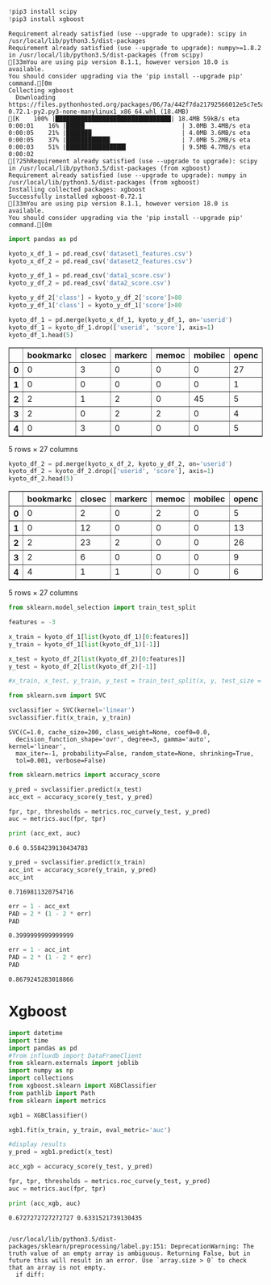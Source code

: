 

```python
!pip3 install scipy
!pip3 install xgboost
```

    Requirement already satisfied (use --upgrade to upgrade): scipy in /usr/local/lib/python3.5/dist-packages
    Requirement already satisfied (use --upgrade to upgrade): numpy>=1.8.2 in /usr/local/lib/python3.5/dist-packages (from scipy)
    [33mYou are using pip version 8.1.1, however version 18.0 is available.
    You should consider upgrading via the 'pip install --upgrade pip' command.[0m
    Collecting xgboost
      Downloading https://files.pythonhosted.org/packages/06/7a/442f7da21792566012e5c7e5a7dffa44c1b6cc05c0c27856bbc8a7718b28/xgboost-0.72.1-py2.py3-none-manylinux1_x86_64.whl (18.4MB)
    [K    100% |████████████████████████████████| 18.4MB 59kB/s eta 0:00:01    16% |█████▏                          | 3.0MB 3.4MB/s eta 0:00:05    21% |███████                         | 4.0MB 3.6MB/s eta 0:00:05    37% |████████████▏                   | 7.0MB 5.2MB/s eta 0:00:03    51% |████████████████▌               | 9.5MB 4.7MB/s eta 0:00:02
    [?25hRequirement already satisfied (use --upgrade to upgrade): scipy in /usr/local/lib/python3.5/dist-packages (from xgboost)
    Requirement already satisfied (use --upgrade to upgrade): numpy in /usr/local/lib/python3.5/dist-packages (from xgboost)
    Installing collected packages: xgboost
    Successfully installed xgboost-0.72.1
    [33mYou are using pip version 8.1.1, however version 18.0 is available.
    You should consider upgrading via the 'pip install --upgrade pip' command.[0m



```python
import pandas as pd
```


```python
kyoto_x_df_1 = pd.read_csv('dataset1_features.csv')
kyoto_x_df_2 = pd.read_csv('dataset2_features.csv')
```


```python
kyoto_y_df_1 = pd.read_csv('data1_score.csv')
kyoto_y_df_2 = pd.read_csv('data2_score.csv')
```


```python
kyoto_y_df_2['class'] = kyoto_y_df_2['score']>80
kyoto_y_df_1['class'] = kyoto_y_df_1['score']>80
```


```python
kyoto_df_1 = pd.merge(kyoto_x_df_1, kyoto_y_df_1, on='userid')
kyoto_df_1 = kyoto_df_1.drop(['userid', 'score'], axis=1)
kyoto_df_1.head(5)
```




<div>
<style scoped>
    .dataframe tbody tr th:only-of-type {
        vertical-align: middle;
    }

    .dataframe tbody tr th {
        vertical-align: top;
    }

    .dataframe thead th {
        text-align: right;
    }
</style>
<table border="1" class="dataframe">
  <thead>
    <tr style="text-align: right;">
      <th></th>
      <th>bookmarkc</th>
      <th>closec</th>
      <th>markerc</th>
      <th>memoc</th>
      <th>mobilec</th>
      <th>openc</th>
      <th>pcc</th>
      <th>tabletc</th>
      <th>watchc</th>
      <th>SEARCH</th>
      <th>...</th>
      <th>Page_JumpC</th>
      <th>Add_BookmarkC</th>
      <th>Delete_BookmarkC</th>
      <th>Add_MemoC</th>
      <th>Delete_MemoC</th>
      <th>Change_MemoC</th>
      <th>Add_MarkerC</th>
      <th>Delete_MarkerC</th>
      <th>Readpages</th>
      <th>class</th>
    </tr>
  </thead>
  <tbody>
    <tr>
      <th>0</th>
      <td>0</td>
      <td>3</td>
      <td>0</td>
      <td>0</td>
      <td>0</td>
      <td>27</td>
      <td>1240</td>
      <td>66</td>
      <td>1306</td>
      <td>0</td>
      <td>...</td>
      <td>65</td>
      <td>0</td>
      <td>0</td>
      <td>0</td>
      <td>0</td>
      <td>0</td>
      <td>0</td>
      <td>0</td>
      <td>1211</td>
      <td>False</td>
    </tr>
    <tr>
      <th>1</th>
      <td>0</td>
      <td>0</td>
      <td>0</td>
      <td>0</td>
      <td>0</td>
      <td>1</td>
      <td>8</td>
      <td>0</td>
      <td>8</td>
      <td>0</td>
      <td>...</td>
      <td>0</td>
      <td>0</td>
      <td>0</td>
      <td>0</td>
      <td>0</td>
      <td>0</td>
      <td>0</td>
      <td>0</td>
      <td>7</td>
      <td>False</td>
    </tr>
    <tr>
      <th>2</th>
      <td>2</td>
      <td>1</td>
      <td>2</td>
      <td>0</td>
      <td>45</td>
      <td>5</td>
      <td>409</td>
      <td>0</td>
      <td>454</td>
      <td>0</td>
      <td>...</td>
      <td>1</td>
      <td>1</td>
      <td>1</td>
      <td>0</td>
      <td>0</td>
      <td>0</td>
      <td>2</td>
      <td>0</td>
      <td>443</td>
      <td>False</td>
    </tr>
    <tr>
      <th>3</th>
      <td>2</td>
      <td>0</td>
      <td>2</td>
      <td>2</td>
      <td>0</td>
      <td>4</td>
      <td>89</td>
      <td>0</td>
      <td>89</td>
      <td>0</td>
      <td>...</td>
      <td>2</td>
      <td>1</td>
      <td>1</td>
      <td>1</td>
      <td>0</td>
      <td>0</td>
      <td>1</td>
      <td>1</td>
      <td>77</td>
      <td>False</td>
    </tr>
    <tr>
      <th>4</th>
      <td>0</td>
      <td>3</td>
      <td>0</td>
      <td>0</td>
      <td>0</td>
      <td>5</td>
      <td>540</td>
      <td>0</td>
      <td>540</td>
      <td>0</td>
      <td>...</td>
      <td>2</td>
      <td>0</td>
      <td>0</td>
      <td>0</td>
      <td>0</td>
      <td>0</td>
      <td>0</td>
      <td>0</td>
      <td>530</td>
      <td>True</td>
    </tr>
  </tbody>
</table>
<p>5 rows × 27 columns</p>
</div>




```python
kyoto_df_2 = pd.merge(kyoto_x_df_2, kyoto_y_df_2, on='userid')
kyoto_df_2 = kyoto_df_2.drop(['userid', 'score'], axis=1)
kyoto_df_2.head(5)
```




<div>
<style scoped>
    .dataframe tbody tr th:only-of-type {
        vertical-align: middle;
    }

    .dataframe tbody tr th {
        vertical-align: top;
    }

    .dataframe thead th {
        text-align: right;
    }
</style>
<table border="1" class="dataframe">
  <thead>
    <tr style="text-align: right;">
      <th></th>
      <th>bookmarkc</th>
      <th>closec</th>
      <th>markerc</th>
      <th>memoc</th>
      <th>mobilec</th>
      <th>openc</th>
      <th>pcc</th>
      <th>tabletc</th>
      <th>watchc</th>
      <th>SEARCH</th>
      <th>...</th>
      <th>Page_JumpC</th>
      <th>Add_BookmarkC</th>
      <th>Delete_BookmarkC</th>
      <th>Add_MemoC</th>
      <th>Delete_MemoC</th>
      <th>Change_MemoC</th>
      <th>Add_MarkerC</th>
      <th>Delete_MarkerC</th>
      <th>Readpages</th>
      <th>class</th>
    </tr>
  </thead>
  <tbody>
    <tr>
      <th>0</th>
      <td>0</td>
      <td>2</td>
      <td>0</td>
      <td>2</td>
      <td>0</td>
      <td>5</td>
      <td>371</td>
      <td>0</td>
      <td>371</td>
      <td>0</td>
      <td>...</td>
      <td>1</td>
      <td>0</td>
      <td>0</td>
      <td>1</td>
      <td>0</td>
      <td>0</td>
      <td>0</td>
      <td>0</td>
      <td>361</td>
      <td>True</td>
    </tr>
    <tr>
      <th>1</th>
      <td>0</td>
      <td>12</td>
      <td>0</td>
      <td>0</td>
      <td>0</td>
      <td>13</td>
      <td>731</td>
      <td>0</td>
      <td>731</td>
      <td>0</td>
      <td>...</td>
      <td>7</td>
      <td>0</td>
      <td>0</td>
      <td>0</td>
      <td>0</td>
      <td>0</td>
      <td>0</td>
      <td>0</td>
      <td>699</td>
      <td>False</td>
    </tr>
    <tr>
      <th>2</th>
      <td>2</td>
      <td>23</td>
      <td>2</td>
      <td>0</td>
      <td>0</td>
      <td>26</td>
      <td>231</td>
      <td>0</td>
      <td>231</td>
      <td>0</td>
      <td>...</td>
      <td>4</td>
      <td>1</td>
      <td>1</td>
      <td>0</td>
      <td>0</td>
      <td>0</td>
      <td>1</td>
      <td>1</td>
      <td>174</td>
      <td>True</td>
    </tr>
    <tr>
      <th>3</th>
      <td>2</td>
      <td>6</td>
      <td>0</td>
      <td>0</td>
      <td>0</td>
      <td>9</td>
      <td>122</td>
      <td>0</td>
      <td>122</td>
      <td>0</td>
      <td>...</td>
      <td>2</td>
      <td>1</td>
      <td>1</td>
      <td>0</td>
      <td>0</td>
      <td>0</td>
      <td>0</td>
      <td>0</td>
      <td>103</td>
      <td>False</td>
    </tr>
    <tr>
      <th>4</th>
      <td>4</td>
      <td>1</td>
      <td>1</td>
      <td>0</td>
      <td>0</td>
      <td>6</td>
      <td>1068</td>
      <td>0</td>
      <td>1068</td>
      <td>0</td>
      <td>...</td>
      <td>3</td>
      <td>2</td>
      <td>1</td>
      <td>0</td>
      <td>0</td>
      <td>0</td>
      <td>1</td>
      <td>0</td>
      <td>1053</td>
      <td>True</td>
    </tr>
  </tbody>
</table>
<p>5 rows × 27 columns</p>
</div>




```python
from sklearn.model_selection import train_test_split  

features = -3

x_train = kyoto_df_1[list(kyoto_df_1)[0:features]]
y_train = kyoto_df_1[list(kyoto_df_1)[-1]]

x_test = kyoto_df_2[list(kyoto_df_2)[0:features]]
y_test = kyoto_df_2[list(kyoto_df_2)[-1]]

#x_train, x_test, y_train, y_test = train_test_split(x, y, test_size = 0.20) 
```


```python
from sklearn.svm import SVC  

svclassifier = SVC(kernel='linear')  
svclassifier.fit(x_train, y_train)  
```




    SVC(C=1.0, cache_size=200, class_weight=None, coef0=0.0,
      decision_function_shape='ovr', degree=3, gamma='auto', kernel='linear',
      max_iter=-1, probability=False, random_state=None, shrinking=True,
      tol=0.001, verbose=False)




```python
from sklearn.metrics import accuracy_score

y_pred = svclassifier.predict(x_test) 
acc_ext = accuracy_score(y_test, y_pred)

fpr, tpr, thresholds = metrics.roc_curve(y_test, y_pred)
auc = metrics.auc(fpr, tpr)

print (acc_ext, auc)
```

    0.6 0.5584239130434783



```python
y_pred = svclassifier.predict(x_train) 
acc_int = accuracy_score(y_train, y_pred)
acc_int
```




    0.7169811320754716




```python
err = 1 - acc_ext
PAD = 2 * (1 - 2 * err)
PAD
```




    0.3999999999999999




```python
err = 1 - acc_int
PAD = 2 * (1 - 2 * err)
PAD
```




    0.8679245283018866



# Xgboost


```python
import datetime
import time
import pandas as pd
#from influxdb import DataFrameClient
from sklearn.externals import joblib
import numpy as np
import collections
from xgboost.sklearn import XGBClassifier
from pathlib import Path
from sklearn import metrics
```


```python
xgb1 = XGBClassifier()

xgb1.fit(x_train, y_train, eval_metric='auc')

#display results
y_pred = xgb1.predict(x_test)

acc_xgb = accuracy_score(y_test, y_pred)

fpr, tpr, thresholds = metrics.roc_curve(y_test, y_pred)
auc = metrics.auc(fpr, tpr)

print (acc_xgb, auc)

```

    0.6727272727272727 0.6331521739130435


    /usr/local/lib/python3.5/dist-packages/sklearn/preprocessing/label.py:151: DeprecationWarning: The truth value of an empty array is ambiguous. Returning False, but in future this will result in an error. Use `array.size > 0` to check that an array is not empty.
      if diff:

